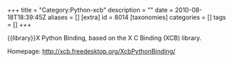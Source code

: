 +++
title = "Category:Python-xcb"
description = ""
date = 2010-08-18T18:39:45Z
aliases = []
[extra]
id = 8014
[taxonomies]
categories = []
tags = []
+++

{{library}}X Python Binding, based on the X C Binding (XCB) library.

Homepage:
http://xcb.freedesktop.org/XcbPythonBinding/

